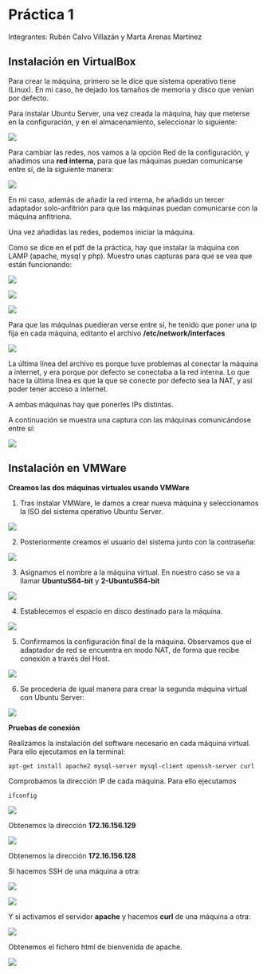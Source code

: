 # Práctica 1

Integrantes: Rubén Calvo Villazán y Marta Arenas Martínez

## Instalación en VirtualBox

Para crear la máquina, primero se le dice que sistema operativo tiene (Linux). En mi caso, he dejado los tamaños de memoria y disco que venían por defecto. 

Para instalar Ubuntu Server, una vez creada la máquina, hay que meterse en la configuración, y en  el almacenamiento, seleccionar lo siguiente: 

![](./images/meter-maquina-virtual.png)

Para cambiar las redes, nos vamos a la opción Red de la configuración, y añadimos una **red interna**, para que las máquinas puedan comunicarse entre sí, de la siguiente manera:

![](./images/aniadir-red-interna.png)

En mi caso, además de añadir la red interna, he añadido un tercer adaptador solo-anfitrión para que las máquinas puedan comunicarse con la máquina anfitriona.

Una vez añadidas las redes, podemos iniciar la máquina.

Como se dice en el pdf de la práctica, hay que instalar la máquina con LAMP (apache, mysql y php). Muestro unas capturas para que se vea que están funcionando:

![](./images/apache-funcionando.png)

![](./images/mysql-funcionando.png)

![](./images/php-funcionando.png)

Para que las máquinas puedieran verse entre sí, he tenido que poner una ip fija en cada máquina, editanto el archivo **/etc/network/interfaces**

![](./images/configuracion-red-interna.png)

La última línea del archivo es porque tuve problemas al conectar la máquina a internet, y era porque por defecto se conectaba a la red interna. Lo que hace la última línea es que la que se conecte por defecto sea la NAT, y así poder tener acceso a internet.

A ambas máquinas hay que ponerles IPs distintas.

A continuación se muestra una captura con las máquinas comunicándose entre sí:

![](./images/conexion-entre-maquinas.png)

## Instalación en VMWare

 **Creamos las dos máquinas virtuales usando VMWare**

1. Tras instalar VMWare, le damos a crear nueva máquina y seleccionamos la ISO del sistema operativo Ubuntu Server.

![](images/1.png)

2. Posteriormente creamos el usuario del sistema junto con la contraseña:

![](images/2.png)

3. Asignamos el nombre a la máquina virtual. En nuestro caso se va a llamar **UbuntuS64-bit** y **2-UbuntuS64-bit**

![](images/3.png)

4. Establecemos el espacio en disco destinado para la máquina.

![](images/4.png)

5. Confirmamos la configuración final de la máquina. Observamos que el adaptador de red se encuentra en modo NAT, de forma que recibe conexión a través del Host.

![](images/5.png)

6. Se procedería de igual manera para crear la segunda máquina virtual con Ubuntu Server:

![](images/6.png)


**Pruebas de conexión**

Realizamos la instalación del software necesario en cada máquina virtual.
Para ello ejecutamos en la terminal:

```shell
apt-get install apache2 mysql-server mysql-client openssh-server curl

```


Comprobamos la dirección IP de cada máquina. Para ello ejecutamos 

```shell
ifconfig

```

![](images/9.png)

Obtenemos la dirección **172.16.156.129**

![](images/10.png)

Obtenemos la dirección **172.16.156.128**

Si hacemos SSH de una máquina a otra:

![](images/12.png)

![](images/13.png)


Y si activamos el servidor **apache** y hacemos **curl** de una máquina a otra:

![](images/14.png)

Obtenemos el fichero html de bienvenida de apache.

![](images/15.png)
